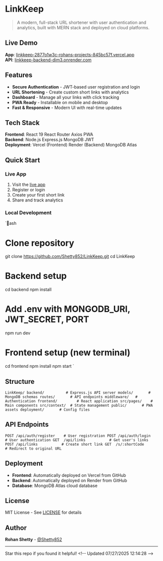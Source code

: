 ﻿# LinkKeep 

> A modern, full-stack URL shortener with user authentication and analytics, built with MERN stack and deployed on cloud platforms.

##  Live Demo
**App**: [linkkeep-2877o1w3c-rohans-projects-845bc57f.vercel.app](https://linkkeep-2877o1w3c-rohans-projects-845bc57f.vercel.app)  
**API**: [linkkeep-backend-dim3.onrender.com](https://linkkeep-backend-dim3.onrender.com)

##  Features
-  **Secure Authentication** - JWT-based user registration and login
-  **URL Shortening** - Create custom short links with analytics
-  **Dashboard** - Manage all your links with click tracking
-  **PWA Ready** - Installable on mobile and desktop
-  **Fast & Responsive** - Modern UI with real-time updates

##  Tech Stack
**Frontend**: React 19  React Router  Axios  PWA  
**Backend**: Node.js  Express.js  MongoDB  JWT  
**Deployment**: Vercel (Frontend)  Render (Backend)  MongoDB Atlas

##  Quick Start

### Live App
1. Visit the [live app](https://linkkeep-2877o1w3c-rohans-projects-845bc57f.vercel.app)
2. Register or login
3. Create your first short link
4. Share and track analytics

### Local Development
`ash
# Clone repository
git clone https://github.com/Shetty852/LinkKeep.git
cd LinkKeep

# Backend setup
cd backend
npm install
# Add .env with MONGODB_URI, JWT_SECRET, PORT
npm run dev

# Frontend setup (new terminal)
cd frontend
npm install
npm start
`

##  Structure
`
LinkKeep/
 backend/          # Express.js API server
    models/       # MongoDB schemas
    routes/       # API endpoints
    middleware/   # Authentication
 frontend/         # React application
    src/pages/    # Main components
    src/context/  # State management
    public/       # PWA assets
 deployment/       # Config files
`

##  API Endpoints
`
POST /api/auth/register    # User registration
POST /api/auth/login       # User authentication
GET  /api/links           # Get user's links
POST /api/links           # Create short link
GET  /s/:shortCode        # Redirect to original URL
`

##  Deployment
- **Frontend**: Automatically deployed on Vercel from GitHub
- **Backend**: Automatically deployed on Render from GitHub
- **Database**: MongoDB Atlas cloud database

##  License
MIT License - See [LICENSE](LICENSE) for details

##  Author
**Rohan Shetty** - [@Shetty852](https://github.com/Shetty852)

---
 Star this repo if you found it helpful!
< ! - -   U p d a t e d   0 7 / 2 7 / 2 0 2 5   1 2 : 1 4 : 2 8   - - > 
 
 
